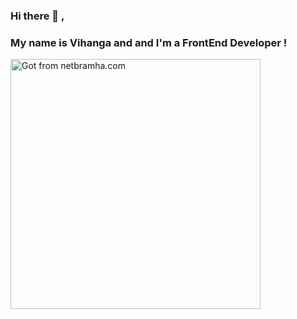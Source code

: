 ### Hi there 👋 ,
### My name is Vihanga and and I'm a FrontEnd Developer !


<img src="https://netbramha.com/wp-content/uploads/2016/12/front-end-developers-openings-1.gif" width="400px" alt="Got from netbramha.com">

<!--
**VihangaN/VihangaN** is a ✨ _special_ ✨ repository because its `README.md` (this file) appears on your GitHub profile.

Here are some ideas to get you started:

- 🔭 I’m currently working on ...
- 🌱 I’m currently learning ...
- 👯 I’m looking to collaborate on ...
- 🤔 I’m looking for help with ...
- 💬 Ask me about ...
- 📫 How to reach me: ...
- 😄 Pronouns: ...
- ⚡ Fun fact: ...
-->
